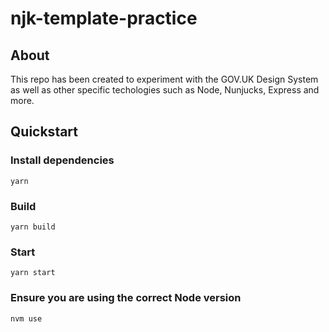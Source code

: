 # njk-template-practice

## About

This repo has been created to experiment with the GOV.UK Design System as well as other specific techologies such as Node, Nunjucks, Express and more.

## Quickstart

### Install dependencies

```
yarn
```

### Build

```
yarn build
```

### Start

```
yarn start
```

### Ensure you are using the correct Node version

```
nvm use
```